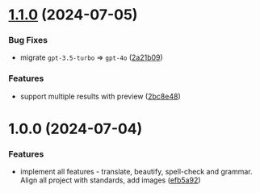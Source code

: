 # [1.1.0](https://github.com/Avivbens/alfred-text-transformer/compare/v1.0.0...v1.1.0) (2024-07-05)


### Bug Fixes

* migrate `gpt-3.5-turbo` => `gpt-4o` ([2a21b09](https://github.com/Avivbens/alfred-text-transformer/commit/2a21b09359fd1a9555dcb3b69da7748c2249b4f7))


### Features

* support multiple results with preview ([2bc8e48](https://github.com/Avivbens/alfred-text-transformer/commit/2bc8e48495be176e126701e8406460849dd6e9c9))

# 1.0.0 (2024-07-04)


### Features

* implement all features - translate, beautify, spell-check and grammar. Align all project with standards, add images ([efb5a92](https://github.com/Avivbens/alfred-text-transformer/commit/efb5a929dd9b5665fb496f5af2461af7ff45857c))
